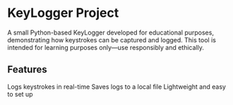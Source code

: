 <h1> KeyLogger Project</h1>
A small Python-based KeyLogger developed for educational purposes, demonstrating how keystrokes can be captured and logged. This tool is intended for learning purposes only—use responsibly and ethically.

<h2 > Features</h2>
Logs keystrokes in real-time
Saves logs to a local file
Lightweight and easy to set up
